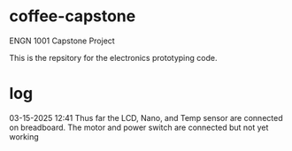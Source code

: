 # coffee-capstone
ENGN 1001 Capstone Project

This is the repsitory for the electronics prototyping code. 


# log
03-15-2025 12:41
Thus far the LCD, Nano, and Temp sensor are connected on breadboard. 
The motor and power switch are connected but not yet working 
